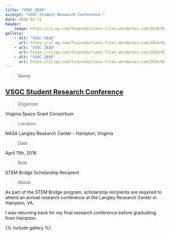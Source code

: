 ```yaml
---
title: "VSGC 2016"
excerpt: "VSGC Student Research Conference."
date: 2016-04-11
header:
    image: https://i1.wp.com/fvcproductions.files.wordpress.com/2016/02/img_1016.jpg
gallery:
    - alt: "VSGC 2016"
      url: https://i2.wp.com/fvcproductions.files.wordpress.com/2016/02/img_1018.jpg
    - alt: "VSGC 2016"
      url: https://i2.wp.com/fvcproductions.files.wordpress.com/2016/02/image000002.jpg
    - alt: "VSGC 2016"
      url: https://i1.wp.com/fvcproductions.files.wordpress.com/2016/02/image000000-copy.jpg
---
```


> Name

## <a title="VSGC Student Research Conference" href="https://www.vsgc.odu.edu/src/" target="_blank" rel="noopener">VSGC Student Research Conference</a>

> Organizer

Virginia Space Grant Consortium

> Location

NASA Langley Research Center - Hampton, Virginia

> Date

April 11th, 2016

> Role

STEM Bridge Scholarship Recipient

> About

As part of the STEM Bridge program, scholarship recipients are required to attend an annual research conference at the Langley Research Center in Hampton, VA.

I was returning back for my final research conference before graduating from Hampton.

{% include gallery %}